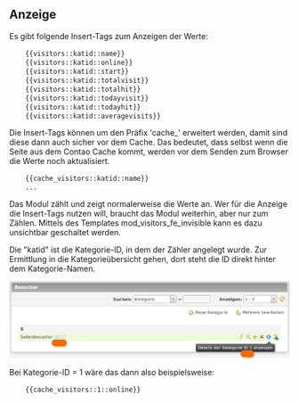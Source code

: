 ## Anzeige

Es gibt folgende Insert-Tags zum Anzeigen der Werte:
```
    {{visitors::katid::name}}
    {{visitors::katid::online}}
    {{visitors::katid::start}}
    {{visitors::katid::totalvisit}}
    {{visitors::katid::totalhit}}
    {{visitors::katid::todayvisit}}
    {{visitors::katid::todayhit}}
    {{visitors::katid::averagevisits}}
```
Die Insert-Tags können um den Präfix 'cache_' erweitert werden, damit sind diese
dann auch  sicher vor dem Cache. Das bedeutet, dass selbst wenn die Seite aus
dem Contao Cache kommt, werden vor dem Senden zum Browser die Werte noch aktualisiert.
```
    {{cache_visitors::katid::name}}
    ...
```
Das Modul zählt und zeigt normalerweise die Werte an.
Wer für die Anzeige die Insert-Tags nutzen will, braucht das Modul weiterhin,
aber nur zum Zählen. Mittels des Templates mod_visitors_fe_invisible kann es
dazu unsichtbar geschaltet werden.

Die "katid" ist die Kategorie-ID, in dem der Zähler angelegt wurde.
Zur Ermittlung in die Kategorieübersicht gehen, dort steht die ID direkt hinter
dem Kategorie-Namen.

![Backend Kategorie ID](images/visitors_de_backend_kategorie_id.jpg)

Bei Kategorie-ID = 1 wäre das dann also beispielsweise:
```
    {{cache_visitors::1::online}}
```
